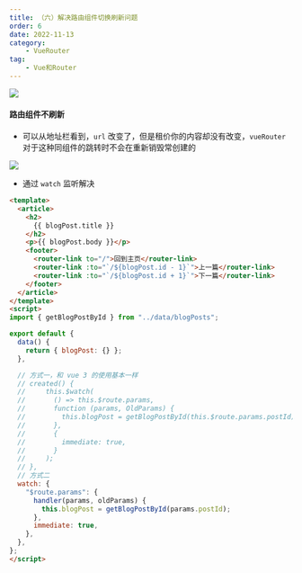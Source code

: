 ```yaml
---
title: （六）解决路由组件切换刷新问题
order: 6
date: 2022-11-13
category:
    - VueRouter
tag: 
    - Vue和Router
---
```


![](https://image.zswei.xyz/img/202211131247196.png)

#### 路由组件不刷新
- 可以从地址栏看到，`url` 改变了，但是租价你的内容却没有改变，`vueRouter` 对于这种同组件的跳转时不会在重新销毁常创建的

![](https://image.zswei.xyz/img/202211131249742.png)

- 通过 `watch` 监听解决
```html
<template>
  <article>
    <h2>
      {{ blogPost.title }}
    </h2>
    <p>{{ blogPost.body }}</p>
    <footer>
      <router-link to="/">回到主页</router-link>
      <router-link :to="`/${blogPost.id - 1}`">上一篇</router-link>
      <router-link :to="`/${blogPost.id + 1}`">下一篇</router-link>
    </footer>
  </article>
</template>
<script>
import { getBlogPostById } from "../data/blogPosts";

export default {
  data() {
    return { blogPost: {} };
  },

  // 方式一，和 vue 3 的使用基本一样
  // created() {
  //     this.$watch(
  //       () => this.$route.params,
  //       function (params, OldParams) {
  //         this.blogPost = getBlogPostById(this.$route.params.postId);
  //       },
  //       {
  //         immediate: true,
  //       }
  //     );
  // },
  // 方式二
  watch: {
    "$route.params": {
      handler(params, oldParams) {
        this.blogPost = getBlogPostById(params.postId);
      },
      immediate: true,
    },
  },
};
</script>
```